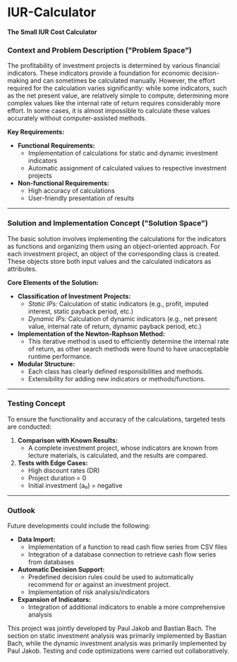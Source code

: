 # IUR-Calculator
**The Small IUR Cost Calculator**  

### Context and Problem Description ("Problem Space")  
The profitability of investment projects is determined by various financial indicators. These indicators provide a foundation for economic decision-making and can sometimes be calculated manually. However, the effort required for the calculation varies significantly: while some indicators, such as the net present value, are relatively simple to compute, determining more complex values like the internal rate of return requires considerably more effort. In some cases, it is almost impossible to calculate these values accurately without computer-assisted methods.  

**Key Requirements:**  
- **Functional Requirements:**  
  - Implementation of calculations for static and dynamic investment indicators  
  - Automatic assignment of calculated values to respective investment projects  
- **Non-functional Requirements:**  
  - High accuracy of calculations  
  - User-friendly presentation of results  

---

### Solution and Implementation Concept ("Solution Space")  
The basic solution involves implementing the calculations for the indicators as functions and organizing them using an object-oriented approach. For each investment project, an object of the corresponding class is created. These objects store both input values and the calculated indicators as attributes.  

**Core Elements of the Solution:**  
- **Classification of Investment Projects:**  
  - *Static IPs:* Calculation of static indicators (e.g., profit, imputed interest, static payback period, etc.)  
  - *Dynamic IPs:* Calculation of dynamic indicators (e.g., net present value, internal rate of return, dynamic payback period, etc.)  
- **Implementation of the Newton-Raphson Method:**  
  - This iterative method is used to efficiently determine the internal rate of return, as other search methods were found to have unacceptable runtime performance.  
- **Modular Structure:**  
  - Each class has clearly defined responsibilities and methods.  
  - Extensibility for adding new indicators or methods/functions.  

---

### Testing Concept  
To ensure the functionality and accuracy of the calculations, targeted tests are conducted:  
1. **Comparison with Known Results:**  
   - A complete investment project, whose indicators are known from lecture materials, is calculated, and the results are compared.  
2. **Tests with Edge Cases:**  
   - High discount rates (DR)  
   - Project duration = 0  
   - Initial investment (a₀) = negative  

---

### Outlook  
Future developments could include the following:  
- **Data Import:**  
  - Implementation of a function to read cash flow series from CSV files  
  - Integration of a database connection to retrieve cash flow series from databases  
- **Automatic Decision Support:**  
  - Predefined decision rules could be used to automatically recommend for or against an investment project.  
  - Implementation of risk analysis/indicators  
- **Expansion of Indicators:**  
  - Integration of additional indicators to enable a more comprehensive analysis  

This project was jointly developed by Paul Jakob and Bastian Bach. The section on static investment analysis was primarily implemented by Bastian Bach, while the dynamic investment analysis was primarily implemented by Paul Jakob. Testing and code optimizations were carried out collaboratively.  

